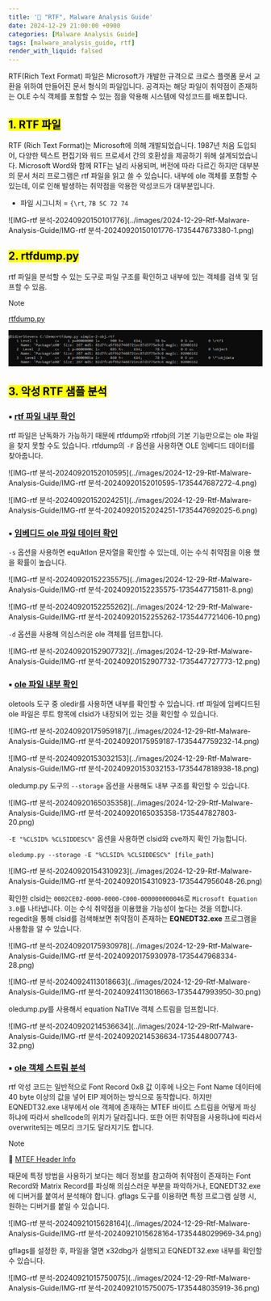 ```yaml
---
title: '📑 "RTF", Malware Analysis Guide'
date: 2024-12-29 21:00:00 +0900
categories: [Malware Analysis Guide]
tags: [malware_analysis_guide, rtf]
render_with_liquid: falsed
---
```


RTF(Rich Text Format) 파일은 Microsoft가 개발한 규격으로 크로스 플랫폼 문서 교환을 위하여 만들어진 문서 형식의 파일입니다. 공격자는 해당 파일이 취약점이 존재하는 OLE 수식 객체를 포함할 수 있는 점을 악용해 시스템에 악성코드를 배포합니다.

## <mark>1. RTF 파일</mark> 


RTF (Rich Text Format)는 Microsoft에 의해 개발되었습니다. 1987년 처음 도입되어, 다양한 텍스트 편집기와 워드 프로세서 간의 호환성을 제공하기 위해 설계되었습니다. Microsoft Word와 함께 RTF는 널리 사용되며, 버전에 따라 다르긴 하지만 대부분의 문서 처리 프로그램은 rtf 파일을 읽고 쓸 수 있습니다.  내부에 ole 객체를 포함할 수 있는데, 이로 인해 발생하는 취약점을 악용한 악성코드가 대부분입니다.

- 파일 시그니처 = `{\rt`, `7B 5C 72 74`

![IMG-rtf 분석-20240920150101776](../images/2024-12-29-Rtf-Malware-Analysis-Guide/IMG-rtf 분석-20240920150101776-1735447673380-1.png)

## <mark>2. rtfdump.py</mark>

rtf 파일을 분석할 수 있는 도구로 파일 구조를 확인하고 내부에 있는 객체를 검색 및 덤프할 수 있음.

> [!NOTE]
>
> [rtfdump.py](https://blog.didierstevens.com/2022/10/22/update-rtfdump-py-version-0-0-12/)

<img src="../images/2024-12-29-RTF-Malware-Analysis-Guide/image-20250112164116976.png" alt="image-20250112164116976"  />

## <mark>3. 악성 RTF 샘플 분석</mark>

### ▪ <u>rtf 파일 내부 확인</u>

rtf 파일은 난독화가 가능하기 때문에 rtfdump와 rtfobj의 기본 기능만으로는 ole 파일을 찾지 못할 수도 있습니다. rtfdump의 `-F` 옵션을 사용하면 OLE 임베디드 데이터를 찾아줍니다.

![IMG-rtf 분석-20240920152010595](../images/2024-12-29-Rtf-Malware-Analysis-Guide/IMG-rtf 분석-20240920152010595-1735447687272-4.png)

![IMG-rtf 분석-20240920152024251](../images/2024-12-29-Rtf-Malware-Analysis-Guide/IMG-rtf 분석-20240920152024251-1735447692025-6.png)

### ▪ <u>임베디드 ole 파일 데이터 확인</u>

`-s` 옵션을 사용하면 equAtIon 문자열을 확인할 수 있는데, 이는 수식 취약점을 이용 했을 확률이 높습니다.

![IMG-rtf 분석-20240920152235575](../images/2024-12-29-Rtf-Malware-Analysis-Guide/IMG-rtf 분석-20240920152235575-1735447715811-8.png)

![IMG-rtf 분석-20240920152255262](../images/2024-12-29-Rtf-Malware-Analysis-Guide/IMG-rtf 분석-20240920152255262-1735447721406-10.png)

`-d` 옵션을 사용해 의심스러운 ole 객체를 덤프합니다.

![IMG-rtf 분석-20240920152907732](../images/2024-12-29-Rtf-Malware-Analysis-Guide/IMG-rtf 분석-20240920152907732-1735447727773-12.png)

### ▪ <u>ole 파일 내부 확인</u>

oletools 도구 중 oledir를 사용하면 내부를 확인할 수 있습니다. rtf 파일에 임베디드된 ole 파일은 루트 항목에 clsid가 내장되어 있는 것을 확인할 수 있습니다.

![IMG-rtf 분석-20240920175959187](../images/2024-12-29-Rtf-Malware-Analysis-Guide/IMG-rtf 분석-20240920175959187-1735447759232-14.png)

![IMG-rtf 분석-20240920153032153](../images/2024-12-29-Rtf-Malware-Analysis-Guide/IMG-rtf 분석-20240920153032153-1735447818938-18.png)

oledump.py 도구의  `--storage` 옵션을 사용해도 내부 구조를 확인할 수 있습니다.

![IMG-rtf 분석-20240920165035358](../images/2024-12-29-Rtf-Malware-Analysis-Guide/IMG-rtf 분석-20240920165035358-1735447827803-20.png)

`-E "%CLSID% %CLSIDDESC%"` 옵션을 사용하면 clsid와 cve까지 확인 가능합니다. 

```
oledump.py --storage -E "%CLSID% %CLSIDDESC%" [file_path]
```

![IMG-rtf 분석-20240920154310923](../images/2024-12-29-Rtf-Malware-Analysis-Guide/IMG-rtf 분석-20240920154310923-1735447956048-26.png)

확인한 clsid는 `0002CE02-0000-0000-C000-000000000046`로 `Microsoft Equation 3.0`를 나타냅니다. 이는 수식 취약점을 이용했을 가능성이 높다는 것을 의합니다. regedit을 통해 clsid를 검색해보면 취약점이 존재하는 **EQNEDT32.exe** 프로그램을 사용함을 알 수 있습니다.

![IMG-rtf 분석-20240920175930978](../images/2024-12-29-Rtf-Malware-Analysis-Guide/IMG-rtf 분석-20240920175930978-1735447968334-28.png)

![IMG-rtf 분석-20240924113018663](../images/2024-12-29-Rtf-Malware-Analysis-Guide/IMG-rtf 분석-20240924113018663-1735447993950-30.png)

oledump.py를 사용해서 equation NaTIVe 객체 스트림을 덤프합니다.

![IMG-rtf 분석-20240920214536634](../images/2024-12-29-Rtf-Malware-Analysis-Guide/IMG-rtf 분석-20240920214536634-1735448007743-32.png)

### ▪ <u>ole 객체 스트림 분석</u>

rtf 악성 코드는 일반적으로 Font Record 0x8 값 이후에 나오는 Font Name 데이터에 40 byte 이상의 값을 넣어 EIP 제어하는 방식으로 동작합니다. 하지만 EQNEDT32.exe 내부에서 ole 객체에 존재하는  MTEF 바이트 스트림을 어떻게 파싱하냐에 따라서 shellcode의 위치가 달라집니다. 또한 어떤 취약점을 사용하냐에 따라서 overwrite되는 메모리 크기도 달라지기도 합니다.

> [!NOTE]
>
>  🔗 [MTEF Header Info](https://rtf2latex2e.sourceforge.net/MTEF3.html#header_v2+)

때문에 특정 방법을 사용하기 보다는 헤더 정보를 참고하여 취약점이 존재하는 Font Record와 Matrix Record를 파싱해 의심스러운 부분을 파악하거나, EQNEDT32.exe에 디버거를 붙여서 분석해야 합니다. gflags 도구를 이용하면 특정 프로그램 실행 시, 원하는 디버거를 붙일 수 있습니다.

![IMG-rtf 분석-20240921015628164](../images/2024-12-29-Rtf-Malware-Analysis-Guide/IMG-rtf 분석-20240921015628164-1735448029969-34.png)

gflags를 설정한 후, 파일을 열면 x32dbg가 실행되고 EQNEDT32.exe 내부를 확인할 수 있습니다.

![IMG-rtf 분석-20240921015750075](../images/2024-12-29-Rtf-Malware-Analysis-Guide/IMG-rtf 분석-20240921015750075-1735448035919-36.png)